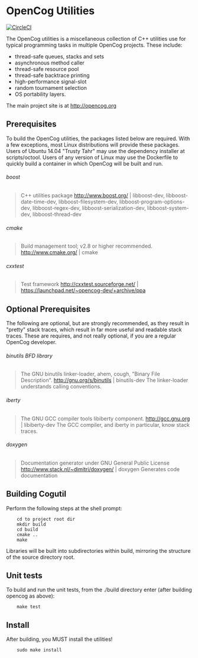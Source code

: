 OpenCog Utilities
=================

[![CircleCI](https://circleci.com/gh/opencog/cogutil.svg?style=svg)](https://circleci.com/gh/opencog/cogutil)

The OpenCog utilities is a miscellaneous collection of C++ utilities
use for typical programming tasks in multiple OpenCog projects.
These include:
* thread-safe queues, stacks and sets
* asynchronous method caller
* thread-safe resource pool
* thread-safe backtrace printing
* high-performance signal-slot
* random tournament selection
* OS portability layers.


The main project site is at http://opencog.org

Prerequisites
-------------
To build the OpenCog utilities, the packages listed below are required. With a
few exceptions, most Linux distributions will provide these packages. Users of
Ubuntu 14.04 "Trusty Tahr" may use the dependency installer at scripts/octool.
Users of any version of Linux may use the Dockerfile to quickly build a
container in which OpenCog will be built and run.

###### boost
> C++ utilities package
> http://www.boost.org/ | libboost-dev, libboost-date-time-dev, libboost-filesystem-dev, libboost-program-options-dev, libboost-regex-dev, libboost-serialization-dev, libboost-system-dev, libboost-thread-dev

###### cmake
> Build management tool; v2.8 or higher recommended.
> http://www.cmake.org/ | cmake

###### cxxtest
> Test framework
> http://cxxtest.sourceforge.net/ | https://launchpad.net/~opencog-dev/+archive/ppa

Optional Prerequisites
----------------------
The following are optional, but are strongly recommended, as they result
in "pretty" stack traces, which result in far more useful and readable
stack traces.  These are requires, and not really optional, if you are
a regular OpenCog developer.

###### binutils BFD library
> The GNU binutils linker-loader, ahem, cough, "Binary File Description".
> http://gnu.org/s/binutils | binutils-dev
> The linker-loader understands calling conventions.

###### iberty
> The GNU GCC compiler tools libiberty component.
> http://gcc.gnu.org | libiberty-dev
> The GCC compiler, and iberty in particular, know stack traces.

###### doxygen
> Documentation generator under GNU General Public License
> http://www.stack.nl/~dimitri/doxygen/ | doxygen
> Generates code documentation

Building Cogutil
-----------------
Perform the following steps at the shell prompt:
```
    cd to project root dir
    mkdir build
    cd build
    cmake ..
    make
```
Libraries will be built into subdirectories within build, mirroring the
structure of the source directory root.


Unit tests
----------
To build and run the unit tests, from the ./build directory enter (after
building opencog as above):
```
    make test
```


Install
-------
After building, you MUST install the utilities!
```
    sudo make install
```
